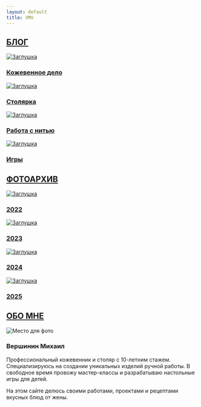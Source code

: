 ```yaml
---
layout: default
title: VMV
---
```


<!-- Hero-секция -->
<section class="hero"></section>

<!-- Разделитель "Блог" -->
<section class="section-divider">
  <a href="/blog/" class="section-link"><h2>БЛОГ</h2></a>
</section>

<!-- Категории блога -->
<section class="content-section">
  <div class="categories">
    <a href="/blog/leather/" class="category">
      <img src="https://i.ibb.co/SHTh5WW/image.jpg" alt="Заглушка">
      <h3>Кожевенное дело</h3>
    </a>
    <a href="/blog/wood/" class="category">
      <img src="https://i.ibb.co/SHTh5WW/image.jpg" alt="Заглушка">
      <h3>Столярка</h3>
    </a>
    <a href="/blog/thread/" class="category">
      <img src="https://i.ibb.co/SHTh5WW/image.jpg" alt="Заглушка">
      <h3>Работа с нитью</h3>
    </a>
    <a href="/blog/games/" class="category">
      <img src="https://i.ibb.co/SHTh5WW/image.jpg" alt="Заглушка">
      <h3>Игры</h3>
    </a>
  </div>
</section>

<!-- Разделитель "Фотоархив" -->
<section class="section-divider">
  <a href="/photos/" class="section-link"><h2>ФОТОАРХИВ</h2></a>
</section>

<!-- Галерея (4 изображения с годами) -->
<section class="content-section">
  <div class="categories">
    <a href="/photos/2022/" class="category">
      <img src="https://i.ibb.co/SHTh5WW/image.jpg" alt="Заглушка">
      <h3>2022</h3>
    </a>
    <a href="/photos/2023/" class="category">
      <img src="https://i.ibb.co/SHTh5WW/image.jpg" alt="Заглушка">
      <h3>2023</h3>
    </a>
    <a href="/photos/2024/" class="category">
      <img src="https://i.ibb.co/SHTh5WW/image.jpg" alt="Заглушка">
      <h3>2024</h3>
    </a>
    <a href="/photos/2025/" class="category">
      <img src="https://i.ibb.co/SHTh5WW/image.jpg" alt="Заглушка">
      <h3>2025</h3>
    </a>
  </div>
</section>

<!-- Разделитель "Обо мне" -->
<section class="section-divider">
  <a href="/about/" class="section-link"><h2>ОБО МНЕ</h2></a>
</section>

<!-- Секция "Обо мне" -->
<section class="content-section">
  <div class="about">
    <img src="https://i.ibb.co/zhtps5mz/image.jpg" alt="Место для фото">
    <div class="about-content">
      <h3>Вершинин Михаил</h3>
      <p>Профессиональный кожевенник и столяр с 10-летним стажем. Специализируюсь на создании уникальных изделий ручной работы. В свободное время провожу мастер-классы и разрабатываю настольные игры для детей.</p>
      <p>На этом сайте делюсь своими работами, проектами и рецептами вкусных блюд от жены.</p>
    </div>
  </div>
</section>
